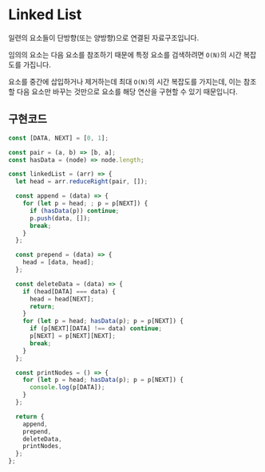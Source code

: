 # Linked List

일련의 요소들이 단방향(또는 양방향)으로 연결된 자료구조입니다.

임의의 요소는 다음 요소를 참조하기 때문에 특정 요소를 검색하려면 `O(N)`의 시간 복잡도를 가집니다.

요소를 중간에 삽입하거나 제거하는데 최대 `O(N)`의 시간 복잡도를 가지는데, 이는 참조할 다음 요소만 바꾸는 것만으로 요소를 해당 연산을 구현할 수 있기 때문입니다.

## 구현코드

```js
const [DATA, NEXT] = [0, 1];

const pair = (a, b) => [b, a];
const hasData = (node) => node.length;

const linkedList = (arr) => {
  let head = arr.reduceRight(pair, []);

  const append = (data) => {
    for (let p = head; ; p = p[NEXT]) {
      if (hasData(p)) continue;
      p.push(data, []);
      break;
    }
  };

  const prepend = (data) => {
    head = [data, head];
  };

  const deleteData = (data) => {
    if (head[DATA] === data) {
      head = head[NEXT];
      return;
    }
    for (let p = head; hasData(p); p = p[NEXT]) {
      if (p[NEXT][DATA] !== data) continue;
      p[NEXT] = p[NEXT][NEXT];
      break;
    }
  };

  const printNodes = () => {
    for (let p = head; hasData(p); p = p[NEXT]) {
      console.log(p[DATA]);
    }
  };

  return {
    append,
    prepend,
    deleteData,
    printNodes,
  };
};
```
